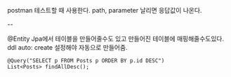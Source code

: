 postman 
테스트할 때 사용한다.
path, parameter 날리면 응답값이 나온다. 

--

@Entity
Jpa에서 테이블을 만들어줄수도 있고 만들어진 테이블에 매핑해줄수도있다.
ddl auto: create 설정해야 자동으로 만들어줌.

    @Query("SELECT p FROM Posts p ORDER BY p.id DESC")  
    List<Posts> findAllDesc();  
